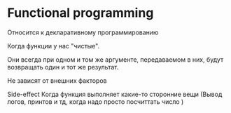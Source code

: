 # Functional programming

Относится к декларативному программированию

Когда функции у нас "чистые".

Они всегда при одном и том же аргументе, передаваемом в них, будут возвращать один и тот же результат.

Не зависят от внешних факторов 

Side-effect
Когда функция выполняет какие-то сторонние вещи
(Вывод логов, принтов и тд, когда надо просто посчиттать число )